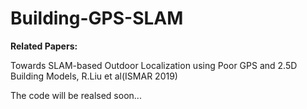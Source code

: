 # Building-GPS-SLAM
**Related Papers:**

Towards SLAM-based Outdoor Localization using Poor GPS and 2.5D Building Models, R.Liu et al(ISMAR 2019)

The code will be realsed soon...
